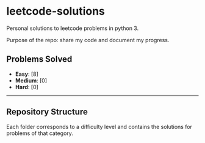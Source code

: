 # leetcode-solutions

Personal solutions to leetcode problems in python 3.

Purpose of the repo: share my code and document my progress.

## Problems Solved

- **Easy**: [8]  <!-- Placeholder for Easy problems count -->
- **Medium**: [0] <!-- Placeholder for Medium problems count -->
- **Hard**: [0]   <!-- Placeholder for Hard problems count -->

---

## Repository Structure

Each folder corresponds to a difficulty level and contains the solutions for problems of that category.


